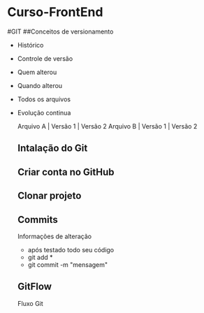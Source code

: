 # Curso-FrontEnd

#GIT
##Conceitos de versionamento
- Histórico
- Controle de versão
- Quem alterou
- Quando alterou
- Todos os arquivos
- Evolução continua

  Arquivo A  | Versão 1 | Versão 2
  Arquivo B  | Versão 1 | Versão 2

  ## Intalação do Git

  ## Criar conta no GitHub

  ## Clonar projeto

  ## Commits
  Informações de alteração
  - após testado todo seu código
  - git add *
  - git commit -m "mensagem"
  
    
  ## GitFlow
  Fluxo Git
